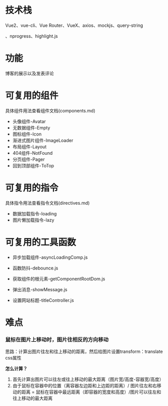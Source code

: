# 技术栈

Vue2、vue-cli、Vue Router、VueX、axios、mockjs、query-string

、nprogress、highlight.js

# 功能

博客的展示以及发表评论

# 可复用的组件

具体组件用法查看组件文档(components.md)

- 头像组件-Avatar
- 无数据组件-Empty
- 图标组件-Icon
- 渐进式图片组件-ImageLoader
- 布局组件-Layout
- 404组件-NotFound
- 分页组件-Pager
- 回到顶部组件-ToTop

# 可复用的指令

具体指令用法查看指令文档(directives.md)

- 数据加载指令-loading
- 图片懒加载指令-lazy

# 可复用的工具函数

- 异步加载组件-asyncLoadingComp.js

- 函数防抖-debounce.js

- 获取组件的根元素-getComponentRootDom.js
- 弹出消息-showMessage.js
- 设置网站标题-titleController.js

# 难点

### 鼠标在图片上移动时，图片往相反的方向移动

思路：计算出图片往左和往上移动的距离，然后给图片设置transform：translate css属性

**怎么计算？**

1. 首先计算出图片可以往左或往上移动的最大距离（图片宽/高度-容器宽/高度）
2. 由于鼠标在容器中的位置（离容器左边距和上边距的距离）/ 图片往左和右移动的距离 = 鼠标在容器中最远距离（即容器的宽度和高度）/图片可以往左和往上移动的最大距离







